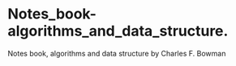 # Notes_book-algorithms_and_data_structure.
Notes book,  algorithms and data structure by Charles F. Bowman

